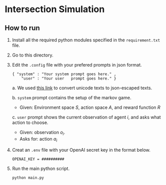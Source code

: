 # Intersection Simulation

## How to run
1. Install all the required python modules specified in the `requirement.txt` file. 
2. Go to this directory. 
3. Edit the `.config` file with your prefered prompts in json format.
    ```
    { "system" : "Your system prompt goes here." ,
        "user" : "Your user   prompt goes here." }
    ```

    a. We used [this link](https://www.freeformatter.com/json-escape.html) to convert unicode texts to json-escaped texts.
    
    b. `system` prompt contains the setup of the markov game. 
    - Given: Environment space $S$, action space $A$, and reward function $R$

    c. `user` prompt shows the current observation of agent $i$, and asks what action to choose. 
    - Given: observation $o_i$. 
    - Asks for: action $a_i$
4. Creat an `.env` file with your OpenAI secret key in the format below. 
    ```
    OPENAI_KEY = ##########
    ```
5. Run the main python script. 
    ```
    python main.py
    ```